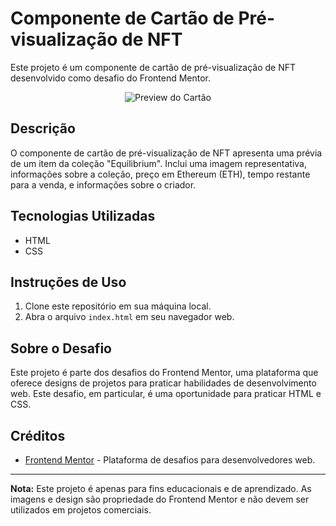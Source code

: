 # Componente de Cartão de Pré-visualização de NFT

Este projeto é um componente de cartão de pré-visualização de NFT desenvolvido como desafio do Frontend Mentor.

<div align="center">
  <img src="https://i.ibb.co/NYVy7Gc/Screenshot-5.png" alt="Preview do Cartão">
</div>

## Descrição

O componente de cartão de pré-visualização de NFT apresenta uma prévia de um item da coleção "Equilibrium". Inclui uma imagem representativa, informações sobre a coleção, preço em Ethereum (ETH), tempo restante para a venda, e informações sobre o criador.

## Tecnologias Utilizadas

- HTML
- CSS

## Instruções de Uso

1. Clone este repositório em sua máquina local.
2. Abra o arquivo `index.html` em seu navegador web.

## Sobre o Desafio

Este projeto é parte dos desafios do Frontend Mentor, uma plataforma que oferece designs de projetos para praticar habilidades de desenvolvimento web. Este desafio, em particular, é uma oportunidade para praticar HTML e CSS.

## Créditos

- [Frontend Mentor](https://www.frontendmentor.io/) - Plataforma de desafios para desenvolvedores web.

---

**Nota:** Este projeto é apenas para fins educacionais e de aprendizado. As imagens e design são propriedade do Frontend Mentor e não devem ser utilizados em projetos comerciais.
